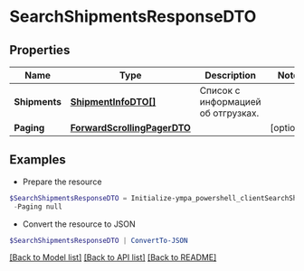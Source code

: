 # SearchShipmentsResponseDTO
## Properties

Name | Type | Description | Notes
------------ | ------------- | ------------- | -------------
**Shipments** | [**ShipmentInfoDTO[]**](ShipmentInfoDTO.md) | Список с информацией об отгрузках. | 
**Paging** | [**ForwardScrollingPagerDTO**](ForwardScrollingPagerDTO.md) |  | [optional] 

## Examples

- Prepare the resource
```powershell
$SearchShipmentsResponseDTO = Initialize-ympa_powershell_clientSearchShipmentsResponseDTO  -Shipments null `
 -Paging null
```

- Convert the resource to JSON
```powershell
$SearchShipmentsResponseDTO | ConvertTo-JSON
```

[[Back to Model list]](../README.md#documentation-for-models) [[Back to API list]](../README.md#documentation-for-api-endpoints) [[Back to README]](../README.md)

